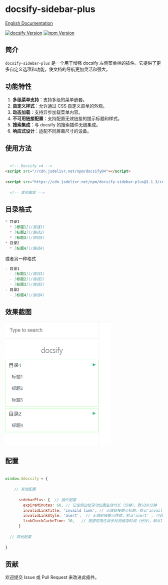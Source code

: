 # docsify-sidebar-plus

[English Documentation](README.md)

[![docsify Version](https://img.shields.io/badge/docsify-4.13.1+-9055F6)]() [![npm Version](https://img.shields.io/badge/npm-10.9.2+-blue)]()

## 简介
`docsify-sidebar-plus` 是一个用于增强 docsify 左侧菜单栏的插件。它提供了更多自定义选项和功能，使文档的导航更加灵活和强大。

## 功能特性
1. **多级菜单支持**：支持多级的菜单嵌套。
2. **自定义样式**：允许通过 CSS 自定义菜单的外观。
3. **动态加载**：支持异步加载菜单内容。
4. **不可用链接配置**：支持配置无效链接的提示标题和样式。
5. **搜索集成**：与 docsify 的搜索插件无缝集成。
6. **响应式设计**：适配不同屏幕尺寸的设备。

## 使用方法

   ```html

     <!-- Docsify v4 -->
  <script src="//cdn.jsdelivr.net/npm/docsify@4"></script>

  <script src="https://cdn.jsdelivr.net/npm/docsify-sidebar-plus@1.1.3/collapsible-sidebar.min.js"></script>

     <!-- 其他脚本 -->

   ```


## 目录格式
```markdown
* 目录1
  * [标题1](/路径1)
  * [标题2](/路径2)
  * [标题3](/路径3)
* 目录2
  * [标题4](/路径4)
```

或者另一种格式

```markdown
- 目录1
  - [标题1](/路径1)
  - [标题2](/路径2)
  - [标题3](/路径3)
- 目录2
  - [标题4](/路径4)
```


## 效果截图
![](./README_CN.png)

## 配置

```js

window.$docsify = {

    // 其他配置

      sidebarPlus: {  // 插件配置
        expireMinutes: 60, // 记住侧边栏滚动位置生效时长（分钟），默认60分钟
        invalidLinkTitle: 'invaild link', // 无效链接提示标题，默认'invaild link'
        invalidLinkStyle: 'alert',  // 无效链接提示样式，默认'alert' , 可选 show/alert/hide
        linkCheckCacheTime: 10,   // 链接可用性异步检测缓存时间（分钟），默认10分钟
      }

  // 其他配置

}

```

## 贡献
欢迎提交 Issue 或 Pull Request 来改进此插件。

